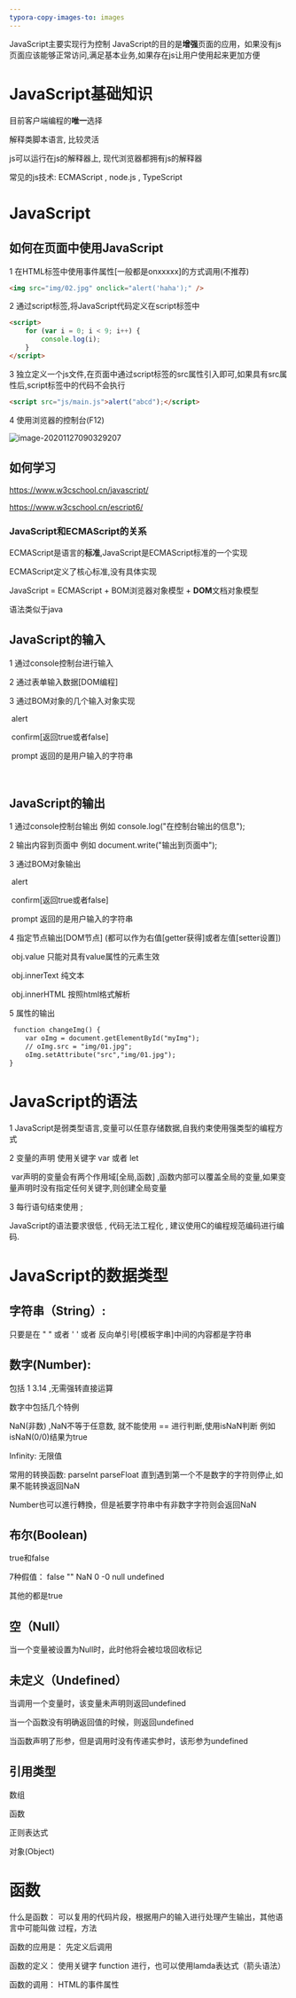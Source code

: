 ```yaml
---
typora-copy-images-to: images
---
```


JavaScript主要实现行为控制
JavaScript的目的是**增强**页面的应用，如果没有js页面应该能够正常访问,满足基本业务,如果存在js让用户使用起来更加方便

# JavaScript基础知识

目前客户端编程的**唯一**选择

解释类脚本语言, 比较灵活

js可以运行在js的解释器上, 现代浏览器都拥有js的解释器

常见的js技术:   ECMAScript     ,   node.js       ,   TypeScript



# JavaScript

## 如何在页面中使用JavaScript

1	在HTML标签中使用事件属性[一般都是onxxxxx]的方式调用(不推荐)

   ```html
<img src="img/02.jpg" onclick="alert('haha');" />
   ```

2	通过script标签,将JavaScript代码定义在script标签中

```html
<script>
    for (var i = 0; i < 9; i++) {
        console.log(i);
    }
</script>
```

3	独立定义一个js文件,在页面中通过script标签的src属性引入即可,如果具有src属性后,script标签中的代码不会执行

```html
<script src="js/main.js">alert("abcd");</script>
```

4	使用浏览器的控制台(F12)  

![image-20201127090329207](images/image-20201127090329207.png)

## 如何学习

https://www.w3cschool.cn/javascript/

https://www.w3cschool.cn/escript6/

### JavaScript和ECMAScript的关系

ECMAScript是语言的**标准**,JavaScript是ECMAScript标准的一个实现

ECMAScript定义了核心标准,没有具体实现

JavaScript   =   ECMAScript   +    BOM浏览器对象模型    +    **DOM**文档对象模型

语法类似于java





## JavaScript的输入

1	通过console控制台进行输入   

2	通过表单输入数据[DOM编程]

3	通过BOM对象的几个输入对象实现

​			alert	

​			confirm[返回true或者false]    

​			prompt   返回的是用户输入的字符串

​			

## JavaScript的输出

1	通过console控制台输出 例如  console.log("在控制台输出的信息");

2	输出内容到页面中	 例如   document.write("输出到页面中");

3	通过BOM对象输出

​			alert	

​			confirm[返回true或者false]    

​			prompt   返回的是用户输入的字符串



4	指定节点输出[DOM节点]	   (都可以作为右值[getter获得]或者左值[setter设置])

​		obj.value		只能对具有value属性的元素生效

​		obj.innerText	纯文本

​		obj.innerHTML	按照html格式解析

5	属性的输出

```html
 function changeImg() {
    var oImg = document.getElementById("myImg");
    // oImg.src = "img/01.jpg";
    oImg.setAttribute("src","img/01.jpg");
}

```

# JavaScript的语法

1	JavaScript是弱类型语言,变量可以任意存储数据,自我约束使用强类型的编程方式

2	变量的声明  使用关键字   var   或者   let

​	var声明的变量会有两个作用域[全局,函数]     ,函数内部可以覆盖全局的变量,如果变量声明时没有指定任何关键字,则创建全局变量

3	每行语句结束使用     ;    



JavaScript的语法要求很低 ,   代码无法工程化  ,   建议使用C的编程规范编码进行编码.    



# JavaScript的数据类型

## 字符串（String）:  

只要是在  " "    或者    '   '   或者    反向单引号[模板字串]中间的内容都是字符串

## 数字(Number):

包括    1       3.14      ,无需强转直接运算

数字中包括几个特例      

NaN(非数)   ,NaN不等于任意数, 就不能使用  ==  进行判断,使用isNaN判断   例如    isNaN(0/0)结果为true

Infinity:   无限值   

常用的转换函数:     parseInt    parseFloat    直到遇到第一个不是数字的字符则停止,如果不能转换返回NaN

Number也可以進行轉換，但是衹要字符串中有非数字字符则会返回NaN

## 布尔(Boolean)

true和false

7种假值：  false		""      NaN     0     -0      null        undefined

其他的都是true

## 空（Null）

当一个变量被设置为Null时，此时他将会被垃圾回收标记

## 未定义（Undefined）

当调用一个变量时，该变量未声明则返回undefined

当一个函数没有明确返回值的时候，则返回undefined

当函数声明了形参，但是调用时没有传递实参时，该形参为undefined

## 引用类型

数组

函数

正则表达式

对象(Object)

# 函数

什么是函数：    可以复用的代码片段，根据用户的输入进行处理产生输出，其他语言中可能叫做   过程，方法

函数的应用是： 先定义后调用

函数的定义：   使用关键字   function   进行，也可以使用lamda表达式（箭头语法）

函数的调用：  HTML的事件属性

